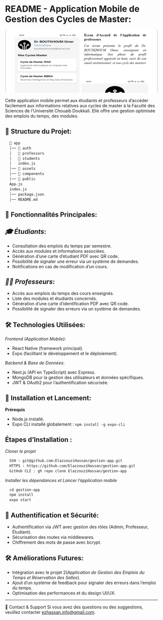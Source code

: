# README - Application Mobile de Gestion des Cycles de Master:

![Application](/public/banner.png)

Cette application mobile permet aux étudiants et professeurs d’accéder facilement aux informations relatives aux cycles de master à la Faculté des Sciences de l'Université Chouaib Doukkali. Elle offre une gestion optimisée des emplois du temps, des modules.

## 📝 Structure du Projet:
```xml
  📂 app  
  │── 📂 auth  
  │   📂 professors       
  │   📂 students          
  │   index.js        
  │── 📂 assets             
  │── 📂 components         
  │── 📂 public             
  App.js
  index.js    
  │── package.json          
  │── README.md
``` 

## 🚀 Fonctionnalités Principales:

## *🎓 Étudiants*:
- Consultation des emplois du temps par semestre.
- Accès aux modules et informations associées.
- Génération d’une carte d’étudiant PDF avec QR code.
- Possibilité de signaler une erreur via un système de demandes.
- Notifications en cas de modification d’un cours.

## *👨‍🏫 Professeurs*:
- Accès aux emplois du temps des cours enseignés.
- Liste des modules et étudiants concernés.
- Génération d’une carte d’identification PDF avec QR code.
- Possibilité de signaler des erreurs via un système de demandes.

## 🛠️ Technologies Utilisées:
*Frontend (Application Mobile)*:
- React Native (framework principal).
- Expo (facilitant le développement et le déploiement).

*Backend & Base de Données*:
- Next.js (API en TypeScript) avec Express.
- MongoDB pour la gestion des utilisateurs et données spécifiques.
- JWT & OAuth2 pour l’authentification sécurisée.

## 📲 Installation et Lancement:
**Prérequis**
- Node.js installé.
- Expo CLI installé globalement : `npm install -g expo-cli`

## Étapes d’Installation :
*Cloner le projet*
```xml
  SSH : git@github.com:ElazzouziHassan/gestion-app.git
  HTTPS : https://github.com/ElazzouziHassan/gestion-app.git
  GitHub CLI : gh repo clone ElazzouziHassan/gestion-app
```

*Installer les dépendances et Lancer l’application mobile*
```xml
  cd gestion-app
  npm install
  expo start
```
## 🔐 Authentification et Sécurité:
- Authentification via JWT avec gestion des rôles (Admin, Professeur, Étudiant).
- Sécurisation des routes via middlewares.
- Chiffrement des mots de passe avec bcrypt.

## 🛠 Améliorations Futures:
- Intégration avec le projet 2(*Application de Gestion des Emplois du Temps et Réservation des Salles*).
- Ajout d’un système de feedback pour signaler des erreurs dans l’emploi du temps.
- Optimisation des performances et du design UI/UX.

---
📧 Contact & Support
Si vous avez des questions ou des suggestions, veuillez contacter ezhassan.info@gmail.com.
